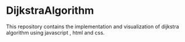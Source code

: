 # DijkstraAlgorithm
This repository contains the implementation and visualization of dijkstra algorithm using javascript , html and css.
